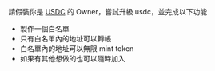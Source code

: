 請假裝你是 [USDC](https://etherscan.io/address/0xa0b86991c6218b36c1d19d4a2e9eb0ce3606eb48#code) 的 Owner，嘗試升級 usdc，並完成以下功能
- 製作一個白名單
- 只有白名單內的地址可以轉帳
- 白名單內的地址可以無限 mint token
- 如果有其他想做的也可以隨時加入
